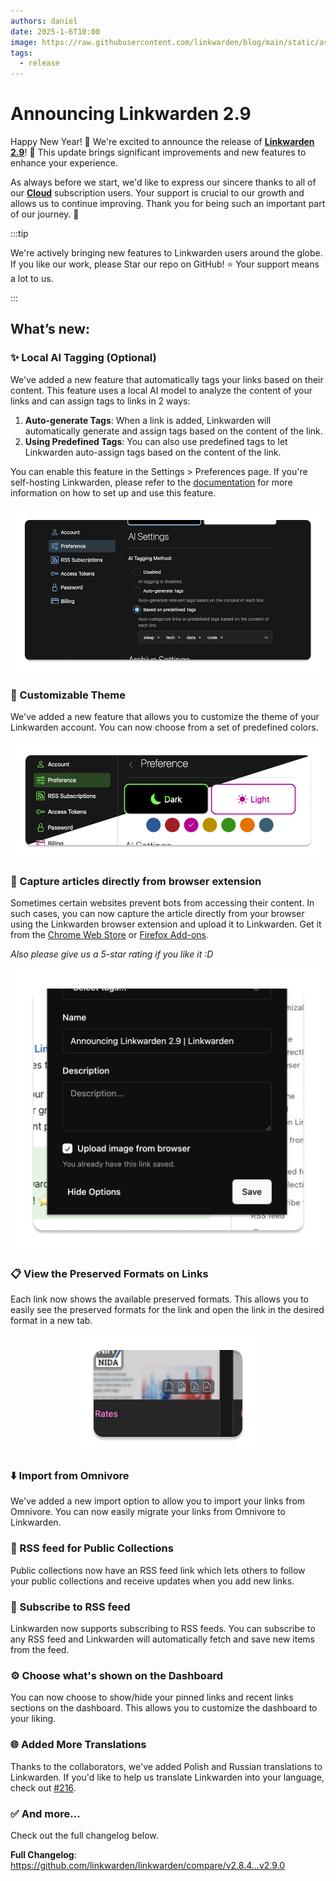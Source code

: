 ```yaml
---
authors: daniel
date: 2025-1-6T10:00
image: https://raw.githubusercontent.com/linkwarden/blog/main/static/assets/social_previews/1.jpg
tags:
  - release
---
```


# Announcing Linkwarden 2.9

Happy New Year! 🎉 We're excited to announce the release of **[Linkwarden 2.9](https://linkwarden.app/?utm_source=Blog&utm_medium=social&utm_campaign=v2_9_announcement)**! 🥳 This update brings significant improvements and new features to enhance your experience.

As always before we start, we'd like to express our sincere thanks to all of our **[Cloud](https://linkwarden.app/#pricing)** subscription users. Your support is crucial to our growth and allows us to continue improving. Thank you for being such an important part of our journey. 🚀

<!--truncate-->

:::tip

We're actively bringing new features to Linkwarden users around the globe. If you like our work, please Star our repo on GitHub! ⭐️ Your support means a lot to us.

:::

## What’s new:

### ✨ Local AI Tagging (Optional)

We've added a new feature that automatically tags your links based on their content. This feature uses a local AI model to analyze the content of your links and can assign tags to links in 2 ways:

1. **Auto-generate Tags**: When a link is added, Linkwarden will automatically generate and assign tags based on the content of the link.
2. **Using Predefined Tags**: You can also use predefined tags to let Linkwarden auto-assign tags based on the content of the link.

You can enable this feature in the Settings > Preferences page. If you're self-hosting Linkwarden, please refer to the [documentation](https://docs.linkwarden.app/self-hosting/ai-worker) for more information on how to set up and use this feature.

<p align="center">
  <img src="/assets/v2.9/ai_tagging.png" alt="AI Tagging Image" />
</p>

### 🎨 Customizable Theme

We've added a new feature that allows you to customize the theme of your Linkwarden account. You can now choose from a set of predefined colors.

<p align="center">
  <img src="/assets/v2.9/custom_theme.png" alt="Custom Theme Image" />
</p>

### 📸 Capture articles directly from browser extension

Sometimes certain websites prevent bots from accessing their content. In such cases, you can now capture the article directly from your browser using the Linkwarden browser extension and upload it to Linkwarden. Get it from the [Chrome Web Store](https://chromewebstore.google.com/detail/linkwarden/pnidmkljnhbjfffciajlcpeldoljnidn) or [Firefox Add-ons](https://addons.mozilla.org/en-CA/firefox/addon/linkwarden).

_Also please give us a 5-star rating if you like it :D_

<p align="center">
  <img src="/assets/v2.9/extension.png" alt="Browser Extension Image" />
</p>

### 📋 View the Preserved Formats on Links

Each link now shows the available preserved formats. This allows you to easily see the preserved formats for the link and open the link in the desired format in a new tab.

<p align="center">
  <img src="/assets/v2.9/available_formats.png" alt="Available Format Image" />
</p>

### ⬇️ Import from Omnivore

We've added a new import option to allow you to import your links from Omnivore. You can now easily migrate your links from Omnivore to Linkwarden.

### 🌟 RSS feed for Public Collections

Public collections now have an RSS feed link which lets others to follow your public collections and receive updates when you add new links.

### 🔔 Subscribe to RSS feed

Linkwarden now supports subscribing to RSS feeds. You can subscribe to any RSS feed and Linkwarden will automatically fetch and save new items from the feed.

### ⚙️ Choose what's shown on the Dashboard

You can now choose to show/hide your pinned links and recent links sections on the dashboard. This allows you to customize the dashboard to your liking.

### 🌐 Added More Translations

Thanks to the collaborators, we've added Polish and Russian translations to Linkwarden. If you'd like to help us translate Linkwarden into your language, check out [#216](https://github.com/linkwarden/linkwarden/issues/216).

### ✅ And more...

Check out the full changelog below.

**Full Changelog**: https://github.com/linkwarden/linkwarden/compare/v2.8.4...v2.9.0
